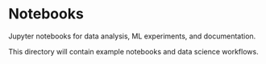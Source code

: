 # Notebooks

Jupyter notebooks for data analysis, ML experiments, and documentation.

This directory will contain example notebooks and data science workflows.
